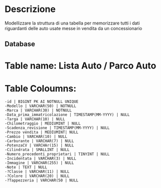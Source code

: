 # Descrizione

Modellizzare la struttura di una tabella per memorizzare tutti i dati riguardanti delle auto usate messe in vendita da un concessionario

## Database

# Table name: Lista Auto / Parco Auto

# Table Coloumns:

    -id | BIGINT PK AI NOTNULL UNIQUE
    -Modello | VARCHAR(50) | NOTNULL
    -Marca | VARCHAR(30) | NOTNULL
    -Data_prima_immatricolazione | TIMESTAMP(MM-YYYY) | NULL
    -Targa | VARCHAR(10) | NULL
    -Chilometraggio | MEDIUMINT | NULL
    -Scadenza_revisione | TIMESTAMP(MM-YYYY) | NULL
    -Prezzo vendita | MEDIUMINT| NULL
    -Cambio | VARCHAR(10) | NULL
    -Carburante | VARCHAR(7) | NULL
    -PotenzaCV | VARCHAr(15) | NULL
    -Cilindrata | SMALLINT | NULL
    -Numero_precedenti_proprietari | TINYINT | NULL
    -Incidentata | VARCHAR(3) | NULL
    -Immagine | VARCHAR(255) | NULL
    -Note | TEXT | NULL
    -?Classe | VARCHAR(11) | NULL
    -?Colore | VARCHAR(20) | NULL
    -?Tappezzeria | VARCHAR(50 | NULL
